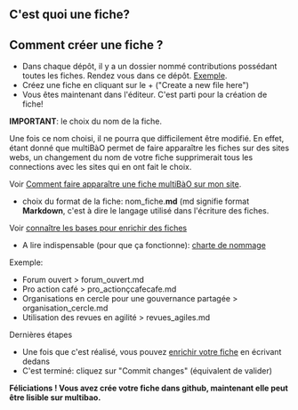 ## C'est quoi une fiche? 


## Comment créer une fiche ? 

* Dans chaque dépôt, il y a un dossier nommé contributions possédant toutes les fiches. Rendez vous dans ce dépôt. [Exemple](https://github.com/multibao/contributions/tree/master/contributions).
* Créez une fiche en cliquant sur le + ("Create a new file here")
* Vous êtes maintenant dans l'éditeur. C'est parti pour la création de fiche!

**IMPORTANT**: le choix du nom de la fiche. 

Une fois ce nom choisi, il ne pourra que difficilement être modifié. En effet, étant donné que multiBàO permet de faire apparaître les fiches sur des sites webs, un changement du nom de votre fiche supprimerait tous les connections avec les sites qui en ont fait le choix. 

Voir [Comment faire apparaître une fiche multiBàO sur mon site](https://github.com/multibao/documentation/blob/master/fiches/faire_apparaitre_fiche_sur_mon_site.md).

  * choix du format de la fiche: nom_fiche.**md** (md signifie format **Markdown**, c'est à dire le langage utilisé dans l'écriture des fiches. 
  
Voir [connaître les bases pour enrichir des fiches](https://github.com/multibao/documentation/blob/master/fiches/enrichir_une_fiche.md)
  
  * A lire indispensable (pour que ça fonctionne): [charte de nommage](https://github.com/multibao/modele_de_depot/blob/master/contributions/7-charte_de_nommage.md)
  
  Exemple:
  * Forum ouvert > forum_ouvert.md
  * Pro action café > pro_actionçcafecafe.md
  * Organisations en cercle pour une gouvernance partagée > organisation_cercle.md
  * Utilisation des revues en agilité > revues_agiles.md
  
  Dernières étapes
  * Une fois que c'est réalisé, vous pouvez [enrichir votre fiche](https://github.com/multibao/documentation/blob/master/fiches/enrichir_une_fiche.md) en écrivant dedans
  * C'est terminé: cliquez sur "Commit changes" (équivalent de valider)
  
**Féliciations ! Vous avez crée votre fiche dans github, maintenant elle peut être lisible sur multibao.**
